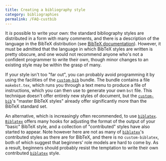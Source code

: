 ```yaml
---
title: Creating a bibliography style
category: bibliographies
permalink: /FAQ-custbib
---
```


It _is_ possible to write your own: the standard bibliography
styles are distributed in a form with many comments, and there is a description
of the language in the BibTeX distribution (see 
[BibTeX documentation](FAQ-BibTeXing)).
However, it must be admitted that the language in which BibTeX
styles are written is pretty obscure, and one would not recommend
anyone who's not a confident programmer to write their own, though
minor changes to an existing style may be within the grasp of many.

If your style isn't too "far out", you can probably avoid programming
it by using the facilities of the [`custom-bib`](https://ctan.org/pkg/custom-bib) bundle.  The bundle
contains a file `makebst.tex`, which runs you through a text menu
to produce a file of instructions, which you can then use to generate your
own `bst` file.  This technique doesn't offer entirely new styles
of document, but the [`custom-bib`](https://ctan.org/pkg/custom-bib)'s
"master BibTeX styles" already offer significantly more than the BibTeX standard set.

An alternative, which is increasingly often recommended, to use
[`biblatex`](FAQ-biblatex).  [`Biblatex`](https://ctan.org/pkg/Biblatex) offers
many hooks for adjusting the format of the output of your "basic"
BibTeX style, and a collection of "contributed" styles have also
started to appear.  Note however here are not as many of
[`biblatex`](https://ctan.org/pkg/biblatex)'s contributed styles as there are for BibTeX,
and there is no `custom-biblatex`, both of which suggest that
beginners' role models are hard to come by.  As a result, beginners
should probably resist the temptation to write their own contributed
[`biblatex`](https://ctan.org/pkg/biblatex) style.

